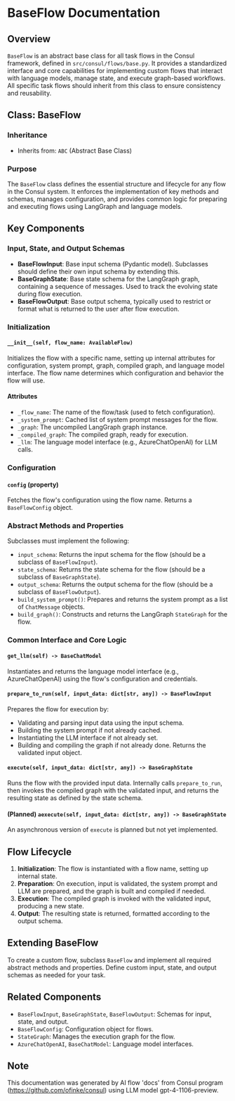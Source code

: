 # BaseFlow Documentation

## Overview
`BaseFlow` is an abstract base class for all task flows in the Consul framework, defined in `src/consul/flows/base.py`. It provides a standardized interface and core capabilities for implementing custom flows that interact with language models, manage state, and execute graph-based workflows. All specific task flows should inherit from this class to ensure consistency and reusability.

## Class: BaseFlow

### Inheritance
- Inherits from: `ABC` (Abstract Base Class)

### Purpose
The `BaseFlow` class defines the essential structure and lifecycle for any flow in the Consul system. It enforces the implementation of key methods and schemas, manages configuration, and provides common logic for preparing and executing flows using LangGraph and language models.

## Key Components

### Input, State, and Output Schemas
- **BaseFlowInput**: Base input schema (Pydantic model). Subclasses should define their own input schema by extending this.
- **BaseGraphState**: Base state schema for the LangGraph graph, containing a sequence of messages. Used to track the evolving state during flow execution.
- **BaseFlowOutput**: Base output schema, typically used to restrict or format what is returned to the user after flow execution.

### Initialization
#### `__init__(self, flow_name: AvailableFlow)`
Initializes the flow with a specific name, setting up internal attributes for configuration, system prompt, graph, compiled graph, and language model interface. The flow name determines which configuration and behavior the flow will use.

#### Attributes
- `_flow_name`: The name of the flow/task (used to fetch configuration).
- `_system_prompt`: Cached list of system prompt messages for the flow.
- `_graph`: The uncompiled LangGraph graph instance.
- `_compiled_graph`: The compiled graph, ready for execution.
- `_llm`: The language model interface (e.g., AzureChatOpenAI) for LLM calls.

### Configuration
#### `config` (property)
Fetches the flow's configuration using the flow name. Returns a `BaseFlowConfig` object.

### Abstract Methods and Properties
Subclasses must implement the following:
- `input_schema`: Returns the input schema for the flow (should be a subclass of `BaseFlowInput`).
- `state_schema`: Returns the state schema for the flow (should be a subclass of `BaseGraphState`).
- `output_schema`: Returns the output schema for the flow (should be a subclass of `BaseFlowOutput`).
- `build_system_prompt()`: Prepares and returns the system prompt as a list of `ChatMessage` objects.
- `build_graph()`: Constructs and returns the LangGraph `StateGraph` for the flow.

### Common Interface and Core Logic

#### `get_llm(self) -> BaseChatModel`
Instantiates and returns the language model interface (e.g., AzureChatOpenAI) using the flow's configuration and credentials.

#### `prepare_to_run(self, input_data: dict[str, any]) -> BaseFlowInput`
Prepares the flow for execution by:
- Validating and parsing input data using the input schema.
- Building the system prompt if not already cached.
- Instantiating the LLM interface if not already set.
- Building and compiling the graph if not already done.
Returns the validated input object.

#### `execute(self, input_data: dict[str, any]) -> BaseGraphState`
Runs the flow with the provided input data. Internally calls `prepare_to_run`, then invokes the compiled graph with the validated input, and returns the resulting state as defined by the state schema.

#### (Planned) `aexecute(self, input_data: dict[str, any]) -> BaseGraphState`
An asynchronous version of `execute` is planned but not yet implemented.

## Flow Lifecycle
1. **Initialization**: The flow is instantiated with a flow name, setting up internal state.
2. **Preparation**: On execution, input is validated, the system prompt and LLM are prepared, and the graph is built and compiled if needed.
3. **Execution**: The compiled graph is invoked with the validated input, producing a new state.
4. **Output**: The resulting state is returned, formatted according to the output schema.

## Extending BaseFlow
To create a custom flow, subclass `BaseFlow` and implement all required abstract methods and properties. Define custom input, state, and output schemas as needed for your task.

## Related Components
- `BaseFlowInput`, `BaseGraphState`, `BaseFlowOutput`: Schemas for input, state, and output.
- `BaseFlowConfig`: Configuration object for flows.
- `StateGraph`: Manages the execution graph for the flow.
- `AzureChatOpenAI`, `BaseChatModel`: Language model interfaces.

## Note
This documentation was generated by AI flow 'docs' from Consul program (https://github.com/ofinke/consul) using LLM model gpt-4-1106-preview.

